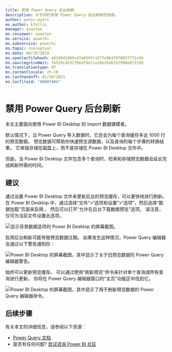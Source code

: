 ```yaml
---
title: 禁用 Power Query 后台刷新
description: 关于何时禁用 Power Query 后台刷新的指南。
author: peter-myers
ms.author: kfollis
manager: asaxton
ms.reviewer: asaxton
ms.service: powerbi
ms.subservice: powerbi
ms.topic: conceptual
ms.date: 09/26/2019
ms.openlocfilehash: e620841089cd7a039fc157fe8b3f8f0857773cb8
ms.sourcegitcommit: fb529c4532fbbdfde7ce28e2b4b35f990e8f21d9
ms.translationtype: HT
ms.contentlocale: zh-CN
ms.lasthandoff: 01/30/2021
ms.locfileid: "99087444"
---
```

# <a name="disable-power-query-background-refresh"></a>禁用 Power Query 后台刷新

本文主要面向使用 Power BI Desktop 的 Import 数据建模者。

默认情况下，当 Power Query 导入数据时，它还会为每个查询缓存多达 1000 行的预览数据。 预览数据可帮助你快速预览源数据，以及查询的每个步骤的转换结果。 它单独存储在磁盘上，而不是存储在 Power BI Desktop 文件中。

但是，当 Power BI Desktop 文件包含多个查询时，检索和存储预览数据会延长完成刷新所需的时间。

## <a name="recommendation"></a>建议

通过设置 Power BI Desktop 文件来更新后台的预览缓存，可以更快地进行刷新。 在 Power BI Desktop 中，通过选择“文件”>“选项和设置”>“选项”，然后选择“数据加载”页面来启用 。 然后可以打开“允许在后台下载数据预览”选项。 请注意，仅可为当前文件设置此选项。

![显示背景数据选项的 Power BI Desktop 的屏幕截图。](media/power-query-background-refresh/power-query-options-background-data.png)

启用后台刷新可能导致预览数据过期。 如果发生这种情况，Power Query 编辑器会通过以下警告通知你：

![Power BI Desktop 的屏幕截图，其中显示了关于旧预览数据的 Power Query 编辑器警告。](media/power-query-background-refresh/power-query-preview-data-old.png)

始终可以更新预览缓存。 可以通过使用“刷新预览”命令来针对单个查询或所有查询进行更新。 你将在 Power Query 编辑器窗口的“主页”功能区中找到它。

![Power BI Desktop 的屏幕截图，其中显示了用于刷新预览数据的 Power Query 编辑器命令。](media/power-query-background-refresh/power-query-refresh-preview-data.png)

## <a name="next-steps"></a>后续步骤

有关本文的详细信息，请参阅以下资源：

- [Power Query 文档](/power-query/)
- 是否有任何问题? [尝试咨询 Power BI 社区](https://community.powerbi.com/)
